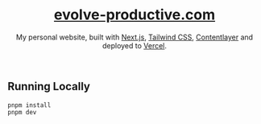 <div align="center">
    <a href="https://evolve-productive.com"><h1 align="center">evolve-productive.com</h1></a>

My personal website, built with [Next.js](https://nextjs.org/), [Tailwind CSS](https://tailwindcss.com/), [Contentlayer](https://www.contentlayer.dev/) and deployed to [Vercel](https://vercel.com/).

</div>

<br/>

## Running Locally

```sh-session
pnpm install
pnpm dev
```

